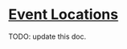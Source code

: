 # [Event Locations](https://www.mousehuntgame.com/preferences.php?tab=mousehunt-improved-settings#mousehunt-improved-settings-location-hud)

TODO: update this doc.
